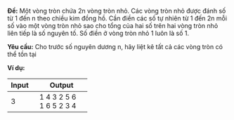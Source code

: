 **Đề:** Một vòng tròn chứa 2n vòng tròn nhỏ. Các vòng tròn nhỏ được đánh số từ 1 đến n theo chiều kim đồng hồ. Cần điền các số tự nhiên từ 1 đến 2n mỗi số vào một vòng tròn nhỏ sao cho tổng của hai số trên hai vòng tròn nhỏ liên tiếp là số nguyên tố. Số điền ở vòng tròn nhỏ 1 luôn là số 1.

**Yêu cầu:** Cho trước số nguyên dương n, hãy liệt kê tất cả các vòng tròn có thể tồn tại 

**Ví dụ:**

| Input         | Output        |
|---------------|---------------|
| 3             |1 4 3 2 5 6 </br> 1 6 5 2 3 4    |
